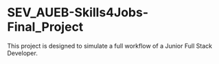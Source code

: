 # SEV_AUEB-Skills4Jobs-Final_Project
This project is designed to simulate a full workflow of a Junior Full Stack Developer.
